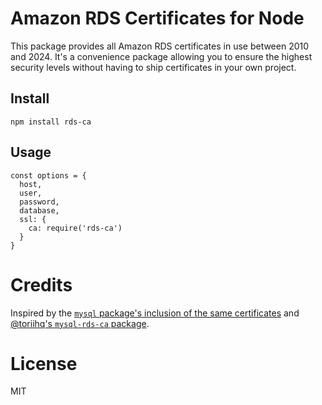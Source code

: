 # Amazon RDS Certificates for Node

This package provides all Amazon RDS certificates in use between 2010 and 2024.
It's a convenience package allowing you to ensure the highest security levels without having to ship certificates in your own project.

## Install

```
npm install rds-ca
```

## Usage

```
const options = {
  host,
  user,
  password,
  database,
  ssl: {
    ca: require('rds-ca')
  }
}
```

# Credits

Inspired by the [`mysql` package's inclusion of the same certificates](https://github.com/mysqljs/mysql/blob/v2.18.1/lib/protocol/constants/ssl_profiles.js) and
[@toriihq's `mysql-rds-ca` package](https://github.com/toriihq/mysql-rds-ca).

# License

MIT
